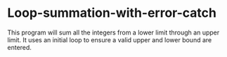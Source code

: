 # Loop-summation-with-error-catch
This program will sum all the integers from a lower limit through an upper limit. It uses an initial loop to ensure a valid upper and lower bound are entered.
